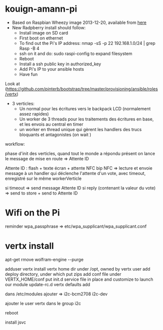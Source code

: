 kouign-amann-pi
===============

* Based on Raspbian Wheezy image 2013-12-20, available from [here](http://www.raspberrypi.org/downloads)
* New Radpberry install should follow:
    * Install image on SD card
    * First boot on ethernet
    * To find out the Pi's IP address: nmap -sS -p 22 192.168.1.0/24 |
      grep Rasp -B 4
    * ssh on it and do: sudo raspi-config to expand filesystem
    * Reboot
    * Install a ssh public key in authorized_key
    * Add Pi's IP to your ansible hosts
    * Have fun

Look at
(https://github.com/pinterb/bootstrap/tree/master/provisioning/ansible/roles/vertx)


* 3 verticles:
    * Un normal pour les écritures vers le backpack LCD (normalement assez rapides)
    * Un worker de 3 threads pour les traitements des écritures en base, et les envois au central en timer
    * un worker en thread unique qui gèrent les handlers des trucs bloquants et antagonistes (on wait )
    
    
workflow:

phase d'init des verticles, quand tout le monde a répondu présent on lance le message de mise en route => Attente ID

Attente ID : flash + texte écran + attente NFC
bip NFC => lecture et envoie message à un handler qui déclenche l'attente d'un vote, avec timeout, enregistré sur le même workerVerticle

si timeout => send message Attente ID
si reply (contenant la valeur du vote) => send to store + send to
Attente ID

# Wifi on the Pi

reminder wpa_passphrase => etc/wpa_supplicant/wpa_supplicant.conf

# vertx install

apt-get rmove wolfram-engine --purge

adduser vertx
install vertx home dir under /opt, owned by vertx user
add deploy directory, under which put zips
add conf file under VERTX_HOME/conf
put init.d service file in place and customize to launch our module
update-rc.d vertx defaults add


dans /etc/modules ajouter =>
i2c-bcm2708
i2c-dev

ajouter le user vertx dans le group i2c

reboot

install jsvc

